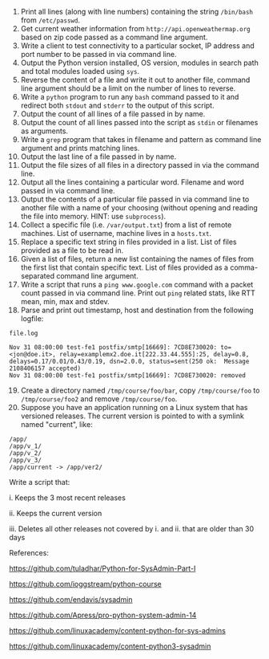 1. Print all lines (along with line numbers) containing the string `/bin/bash` from  `/etc/passwd`.
2. Get current weather information from `http://api.openweathermap.org` based on zip code passed as a command line argument. 
3. Write a client to test connectivity to a particular socket, IP address and port number to be passed in via command line. 
4. Output the Python version installed, OS version, modules in search path and total modules loaded using `sys`.
5. Reverse the content of a file and write it out to another file, command line argument should be a limit on the number of lines to reverse.
6. Write a `python` program to run any `bash` command passed to it and redirect both `stdout` and `stderr` to the output of this script. 
7. Output the count of all lines of a file passed in by name. 
8. Output the count of all lines passed into the script as `stdin` or filenames as arguments.
9. Write a `grep` program that takes in filename and pattern as command line argument and prints matching lines. 
10. Output the last line of a file passed in by name. 
11. Output the file sizes of all files in a directory passed in via the command line. 
12. Output all the lines containing a particular word. Filename and word passed in via command line. 
13. Output the contents of a particular file passed in via command line to another file with a name of your choosing (without opening and reading the file into memory. HINT: use `subprocess`).
14. Collect a specific file (i.e. `/var/output.txt`) from a list of remote machines. List of username, machine lives in a `hosts.txt`.
15. Replace a specific text string in files provided in a list. List of files provided as a file to be read in.
16. Given a list of files, return a new list containing the names of files from the first list that contain specific text. List of files provided as a comma-separated command line argument.
17. Write a script that runs a `ping www.google.com` command with a packet count passed in via command line. Print out `ping` related stats, like RTT mean, min, max and stdev.
18. Parse and print out timestamp, host and destination from the following logfile:
```
file.log

Nov 31 08:00:00 test-fe1 postfix/smtp[16669]: 7CD8E730020: to=<jon@doe.it>, relay=examplemx2.doe.it[222.33.44.555]:25, delay=0.8, delays=0.17/0.01/0.43/0.19, dsn=2.0.0, status=sent(250 ok:  Message 2108406157 accepted)
Nov 31 08:00:00 test-fe1 postfix/smtp[16669]: 7CD8E730020: removed
```
19. Create a directory named `/tmp/course/foo/bar`, copy `/tmp/course/foo` to `/tmp/course/foo2` and remove `/tmp/course/foo`.
20. Suppose you have an application running on a Linux system that has versioned releases.  The current version is pointed to with a symlink named "current", like:
```
/app/
/app/v_1/
/app/v_2/
/app/v_3/
/app/current -> /app/ver2/
```
Write a script that:

i. Keeps the 3 most recent releases

ii. Keeps the current version

iii. Deletes all other releases not covered by i. and ii. that are older than 30 days



References:

https://github.com/tuladhar/Python-for-SysAdmin-Part-I

https://github.com/ioggstream/python-course

https://github.com/endavis/sysadmin

https://github.com/Apress/pro-python-system-admin-14

https://github.com/linuxacademy/content-python-for-sys-admins

https://github.com/linuxacademy/content-python3-sysadmin


